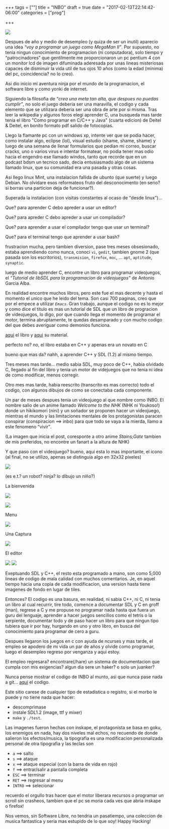 +++
tags = [""]
title = "INBO"
draft = true
date = "2017-02-13T22:14:42-06:00"
categories = ["prog"]

+++

![](../steins:gate.jpg)

Despues de año y medio de desempleo (y quiza de ser un inutil) aparecio una idea
<em><q>voy a programar un juego como MegaMan II</q></em>. Por supuesto, no tenia
ningun conocimiento de programacion (ni conputadora), solo tiempo y
<q>patrocinadores</q> que gentilmente me proporcionaron un pc pentium 4 con un
monitor lcd de imagen difuminada aderesada por unas lineas misteriosas capaces
de disminuir la vida util de tus ojos 10 años (como la edad (minima) del pc,
coincidencia? no lo creo).

Asi dio inicio mi aventura ninja por el mundo de la programacion, el software
libre y como yonki de internet.

Siguiendo la filosofia de <em><q>crea una meta tan alta, que despues no puedas
cumplir</q></em>, no solo el juego deberia ser una maravilla, el codigo y cada elemento
que se utilizara deberia ser una obra de arte por si misma. Tras leer la
wikipedia y algunos foros elegi aprender C, una busqueda mas tarde tenia el
libro "Como programar en C/C++ y Java" (cuarta edicion) de Deitel & Deitel, en
bonito formato pdf salido de fotocopias.

Llego la flamante pc con un windows xp, intente ver que se podia hacer, como
instalar algo, eclipse (lol), visual estudio (shame, shame, shame) y luego de una
semana de llenar formularios que pedian mi correo, buscar cracks, uno o varios
virus e intentar formatear, no podia tener mas odio hacia el engendro ese
llamado windos, tanto que recorde que en un podcast bdsm un tecnico sado, decia
entusiasmado algo de un sistema llamado linux, que su comunidad era una pasada y
otras cosas.

Asi llego linux Mint, una instalacion fallida de ubunto (que suerte) y luego
Debian. No olvidare esos reformateos fruto del desconocimento (en serio? si
borras una particion deja de funcionar?).

Superada la instalacion (con visitas constantes al ocaso de <q>desde linux</q>)...

Que? para aprender C debo apreder a usar un editor?

Que? para apreder C debo apreder a usar un compilador?

Que? para aprender a usar el compilador tengo que usar un terminal?

Que? para el terminal tengo que aprender a usar bash?


frustracion mucha, pero tambien diversion, pase tres meses obsesionado, estaba
aprendiendo como nunca, conoci <code class="command">vi</code>, <code
class="command">gedit</code>, tambien gnome 2 (que pasada son los escritorios),
<code class="command">transmision</code>, <code class="command">firefox</code>, <code
class="command">moc</code>, ... <code class="command">apt</code>, <code
class="command">aptitude</code>, <code class="command">synaptic</code>.

luego de medio aprender C, encontre un libro para programar videojuegos, el
<em><q>Tutorial de libSDL para la programacion de videojuegos</q></em> de
Antonio Garcia Alba.

En realidad encontre muchos libros, pero este fue el mas decente y hasta el
momento el unico que he leido del tema. Son casi 700 paginas, creo que por el
empece a utilizar <em><code class="command">Emacs</code></em>. Gran trabajo, aunque el
codigo no es lo mejor y como dice el titulo es mas un tutorial de SDL que un
libro de progracion de videojuegos, lo digo, por que cuando llega el momento de
programar el motor, termina abruptamente, te quedas desamparado y con mucho
codigo del que debes averiguar como demonios funciona.

[aqui](../TutorialSDL.pdf) el libro y
[aqui](../TutorialSDL-material.tar.gz) su material.


perfecto no? no, el libro estaba en C++ y apenas era un novato en C

bueno que mas da? nahh, a aprender C++ y SDL (1.2) al mismo tiempo.

Tres meses mas tarde... medio sabia SDL, muy poco de C++, habia olvidado C,
llegado al fin del libro y tenia un motor de videjuegos que no tenia ni idea de
como modificar, menos corregir.

Otro mes mas tarde, habia reescrito (transcrito es mas correcto) todo el codigo, con
algunos dibujos de como se conectaba cada componente.

Un par de meses despues tenia un videojuego al que nombre como INBO. El nombre
salio de un anime llamado <em>Welcome to the NHK</em> (NHK ni Youkoso!) donde un
hikikomori (nini) y un soñador se proponen hacer un videojuego, mientras el
mundo y las limitaciones mentales de los protagonistas paracen conspirar
(conspiracion ==> inbo) para que todo se vaya a la mierda, llamo a este
fenomeno <q>vivir</q>.

(La imagen que inicia el post, coresponte a otro anime <em>Stains;Gate</em>
tambien de mis preferidos, no encontre un fanart a la altura de NHK)

Y que paso con el videojuego? bueno, aqui esta lo mas importante, el icono (al final,
no se utilizo, apenas se distinguia algo en 32x32 pixeles)

![](../icon.png)

(es e.t.? un robot? ninja? lo dibujo un niño?)

La bienvenida

![](../inbo-0.png)


![](../inbo-1.png)

Menu

![](../inbo-2.png)

Una Captura

![](../inbo-3.png)

El editor

![](../inbo-4.png)
![](../inbo-5.png)

Exeptuando SDL y C++, el resto esta programado a mano, son como 5,000 lineas de
codigo de mala calidad con muchos comentarios. Je, en aquel tiempo hacia una
copia de cada modificacion, una version hasta tiene imagenes de fondo en lugar
de tiles.

Entonces? El codigo es una basura, en realidad, ni sabia C++, ni C, ni tenia un
libro al cual recurrir, tire todo, comence a documentar SDL y C en groff (man),
regrese a C y me propuse no programar nada hasta que fuera un guru del lenguaje,
aprender a hacer juegos sencillos como el tetris o la serpiente, documentar todo
y de paso hacer un libro para que ningun tipo tubiera que ir por hay, hurgando
en uno y otro libro, en busca del conocimiento para programar de cero a guru.

Despues llegaron los juegos en c con ayuda de ncurses y mas tarde, el empleo se
apodero de mi vida un par de años y olvide como programar, luego el desempleo
regreso por venganza y aqui estoy.

El empleo regresara? encontrare(/hare) un sistema de documentacion que cumpla
con mis exigencias? algun dia sere un haker? o solo un juanker?

Nunca pense mostrar el codigo de INBO al munto, asi que nunca pase nada a
git... [aqui](../jumpman_BPA_final.zip) el codigo.

Este sitio carese de cualquier tipo de estadistica o registro, si el morbo le
puede y no tiene nada que hacer:

- descomprimase
- instale SDL1.2 (image, ttf y mixer)
- `make` y `./test`.

Las imagenes fueron hechas con inskape, el protagonista se basa en goku, los
enemigos en nada, hay dos niveles mal echos, no recuendo de donde salieron los
efectos/musica, la tipografia es una modificacion personalizada personal de otra
tipografia y las teclas son

- `a` ==> salto
- `s` ==> ataque
- `x` ==> ataque especial (con la barra de vida en rojo)
- `f` ==> entrar/salir a pantalla completa
- `ESC` ==> terminar
- `RET` ==> regresar al menu
- `INTRO` ==> selecionar

recuerdo el orgullo tras hacer que el motor liberara recursos o programar un
scroll sin crasheos, tambien que el pc se moria cada ves que abria inskape o
firefox!

Nos vemos, sin Software Libre, no tendria un pasatiempo, una coleccion de musica
fantastica y seria mas estupido de lo que soy! Happy Hacking!
